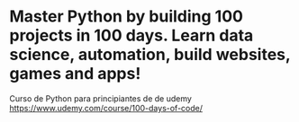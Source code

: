 # Master Python by building 100 projects in 100 days. Learn data science, automation, build websites, games and apps!
Curso de Python para principiantes de de udemy https://www.udemy.com/course/100-days-of-code/
